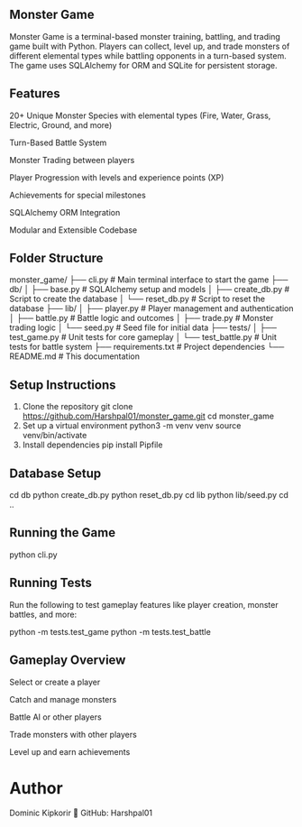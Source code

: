 ## Monster Game
Monster Game is a terminal-based monster training, battling, and trading game built with Python. Players can collect, level up, and trade monsters of different elemental types while battling opponents in a turn-based system. The game uses SQLAlchemy for ORM and SQLite for persistent storage.

## Features
20+ Unique Monster Species with elemental types (Fire, Water, Grass, Electric, Ground, and more)

 Turn-Based Battle System

 Monster Trading between players

 Player Progression with levels and experience points (XP)

 Achievements for special milestones

 SQLAlchemy ORM Integration

 Modular and Extensible Codebase

## Folder Structure
monster_game/
├── cli.py               # Main terminal interface to start the game
├── db/
│   ├── base.py          # SQLAlchemy setup and models
│   ├── create_db.py     # Script to create the database
│   └── reset_db.py      # Script to reset the database
├── lib/
│   ├── player.py        # Player management and authentication
│   ├── battle.py        # Battle logic and outcomes
│   ├── trade.py         # Monster trading logic
│   └── seed.py          # Seed file for initial data
├── tests/
│   ├── test_game.py     # Unit tests for core gameplay
│   └── test_battle.py   # Unit tests for battle system
├── requirements.txt     # Project dependencies
└── README.md            # This documentation

## Setup Instructions
1. Clone the repository
 git clone https://github.com/Harshpal01/monster_game.git
 cd monster_game
2. Set up a virtual environment
 python3 -m venv venv
 source venv/bin/activate
3. Install dependencies
 pip install Pipfile

## Database Setup
 cd db
 python create_db.py
 python reset_db.py
 cd lib
 python lib/seed.py
 cd ..
 
## Running the Game
 python cli.py

## Running Tests
 Run the following to test gameplay features like player creation, monster battles, and more:

 python -m tests.test_game
 python -m tests.test_battle

## Gameplay Overview
 Select or create a player

 Catch and manage monsters

 Battle AI or other players

 Trade monsters with other players

 Level up and earn achievements

# Author
 Dominic Kipkorir
🔗 GitHub: Harshpal01

